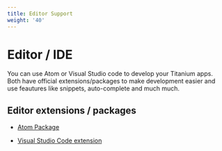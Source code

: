```yaml
---
title: Editor Support
weight: '40'
---
```


# Editor / IDE

You can use Atom or Visual Studio code to develop your Titanium apps. Both have official extensions/packages to make development easier and use feautures like snippets, auto-complete and much much.

## Editor extensions / packages

* [Atom Package](/guide/Editor_IDE/Atom_Package/)

* [Visual Studio Code extension](/guide/Editor_IDE/VSCode_Extension/)
